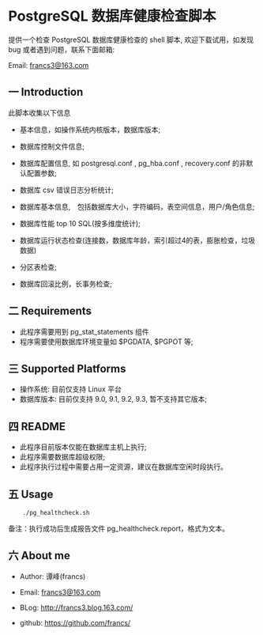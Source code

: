 PostgreSQL 数据库健康检查脚本
====================

提供一个检查 PostgreSQL 数据库健康检查的 shell 脚本, 欢迎下载试用，如发现 bug 或者遇到问题，联系下面邮箱:

Email: francs3@163.com

一 Introduction
---

此脚本收集以下信息
    
- 基本信息，如操作系统内核版本，数据库版本;

- 数据库控制文件信息;

- 数据库配置信息, 如 postgresql.conf , pg_hba.conf , recovery.conf 的非默认配置参数;

- 数据库 csv 错误日志分析统计;

- 数据库基本信息,　包括数据库大小，字符编码，表空间信息，用户/角色信息;

- 数据库性能 top 10  SQL(按多维度统计);

- 数据库运行状态检查(连接数，数据库年龄，索引超过4的表，膨胀检查，垃圾数据)

- 分区表检查;

- 数据库回滚比例，长事务检查;

二 Requirements
---

- 此程序需要用到 pg_stat_statements 组件
- 程序需要使用数据库环境变量如 $PGDATA, $PGPOT 等;

三 Supported Platforms
---

- 操作系统:  目前仅支持 Linux 平台
- 数据库版本:  目前仅支持 9.0, 9.1, 9.2, 9.3,  暂不支持其它版本;

四  README
---

- 此程序目前版本仅能在数据库主机上执行;
- 此程序需要数据库超级权限;
- 此程序执行过程中需要占用一定资源，建议在数据库空闲时段执行。    

五 Usage
---

        ./pg_healthcheck.sh 

备注：执行成功后生成报告文件 pg_healthcheck.report，格式为文本。

六 About me
---

- Author: 谭峰(francs)

- Email: francs3@163.com

- BLog: http://francs3.blog.163.com/

- github:  https://github.com/francs/
